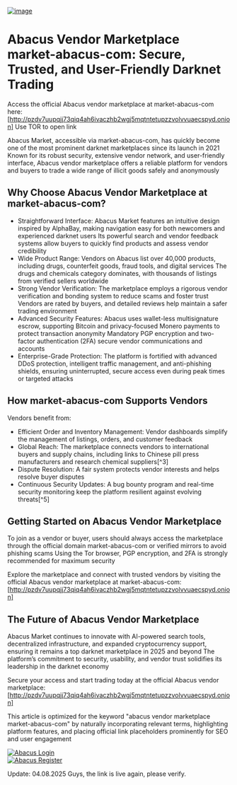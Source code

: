 <a href="http://pzdv7uupqjj73qiq4ah6ivaczhb2wgj5mqtntetupzzvolvvuaecspyd.onion"><img src="/local/alpha.webp" alt="image" style="max-width: 100%;"></a>

# Abacus Vendor Marketplace market-abacus-com: Secure, Trusted, and User-Friendly Darknet Trading

Access the official Abacus vendor marketplace at market-abacus-com here: [http://pzdv7uupqjj73qiq4ah6ivaczhb2wgj5mqtntetupzzvolvvuaecspyd.onion] 
Use TOR to open link

Abacus Market, accessible via market-abacus-com, has quickly become one of the most prominent darknet marketplaces since its launch in 2021 Known for its robust security, extensive vendor network, and user-friendly interface, Abacus vendor marketplace offers a reliable platform for vendors and buyers to trade a wide range of illicit goods safely and anonymously

## Why Choose Abacus Vendor Marketplace at market-abacus-com?

- Straightforward Interface: Abacus Market features an intuitive design inspired by AlphaBay, making navigation easy for both newcomers and experienced darknet users Its powerful search and vendor feedback systems allow buyers to quickly find products and assess vendor credibility
- Wide Product Range: Vendors on Abacus list over 40,000 products, including drugs, counterfeit goods, fraud tools, and digital services The drugs and chemicals category dominates, with thousands of listings from verified sellers worldwide
- Strong Vendor Verification: The marketplace employs a rigorous vendor verification and bonding system to reduce scams and foster trust Vendors are rated by buyers, and detailed reviews help maintain a safer trading environment
- Advanced Security Features: Abacus uses wallet-less multisignature escrow, supporting Bitcoin and privacy-focused Monero payments to protect transaction anonymity Mandatory PGP encryption and two-factor authentication (2FA) secure vendor communications and accounts
- Enterprise-Grade Protection: The platform is fortified with advanced DDoS protection, intelligent traffic management, and anti-phishing shields, ensuring uninterrupted, secure access even during peak times or targeted attacks


## How market-abacus-com Supports Vendors

Vendors benefit from:

- Efficient Order and Inventory Management: Vendor dashboards simplify the management of listings, orders, and customer feedback
- Global Reach: The marketplace connects vendors to international buyers and supply chains, including links to Chinese pill press manufacturers and research chemical suppliers[^3]
- Dispute Resolution: A fair system protects vendor interests and helps resolve buyer disputes 
- Continuous Security Updates: A bug bounty program and real-time security monitoring keep the platform resilient against evolving threats[^5]


## Getting Started on Abacus Vendor Marketplace

To join as a vendor or buyer, users should always access the marketplace through the official domain market-abacus-com or verified mirrors to avoid phishing scams Using the Tor browser, PGP encryption, and 2FA is strongly recommended for maximum security

Explore the marketplace and connect with trusted vendors by visiting the official Abacus vendor marketplace at market-abacus-com: [http://pzdv7uupqjj73qiq4ah6ivaczhb2wgj5mqtntetupzzvolvvuaecspyd.onion]

## The Future of Abacus Vendor Marketplace

Abacus Market continues to innovate with AI-powered search tools, decentralized infrastructure, and expanded cryptocurrency support, ensuring it remains a top darknet marketplace in 2025 and beyond The platform’s commitment to security, usability, and vendor trust solidifies its leadership in the darknet economy

Secure your access and start trading today at the official Abacus vendor marketplace: [http://pzdv7uupqjj73qiq4ah6ivaczhb2wgj5mqtntetupzzvolvvuaecspyd.onion]

This article is optimized for the keyword "abacus vendor marketplace market-abacus-com" by naturally incorporating relevant terms, highlighting platform features, and placing official link placeholders prominently for SEO and user engagement

<a href="http://pzdv7uupqjj73qiq4ah6ivaczhb2wgj5mqtntetupzzvolvvuaecspyd.onion"><img src="/local/header.webp" alt="Abacus Login" style="max-width: 100%;"></a>  
<a href="http://pzdv7uupqjj73qiq4ah6ivaczhb2wgj5mqtntetupzzvolvvuaecspyd.onion"><img src="/local/config.webp" alt="Abacus Register" style="max-width: 100%;"></a> 









Update:  04.08.2025 Guys, the link is live again, please verify.